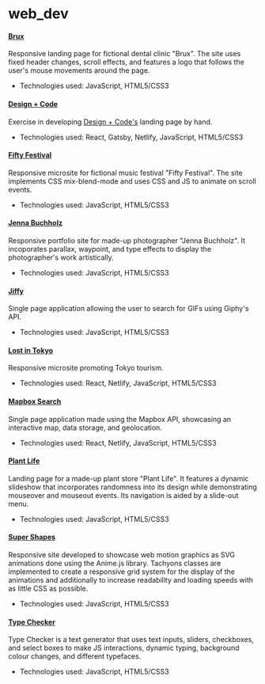 # web_dev

#### [Brux](https://brux-107.superhi.hosting/)
Responsive landing page for fictional dental clinic "Brux". The site uses fixed header changes, scroll effects, and features a logo that follows the user's mouse movements around the page.
- Technologies used: JavaScript, HTML5/CSS3
 
#### [Design + Code](https://design-code3.netlify.app/)
Exercise in developing [Design + Code's](https://designcode.io/) landing page by hand.
  - Technologies used: React, Gatsby, Netlify, JavaScript, HTML5/CSS3

#### [Fifty Festival](https://fifty-festival-184.superhi.com/)
Responsive microsite for fictional music festival "Fifty Festival". The site implements CSS mix-blend-mode and uses CSS and JS to animate on scroll events.
  - Technologies used: JavaScript, HTML5/CSS3
    
#### [Jenna Buchholz](https://jenna-bulchholz.superhi.com/)
Responsive portfolio site for made-up photographer "Jenna Buchholz". It incoporates parallax, waypoint, and type effects to display the photographer's work artistically.
  - Technologies used: JavaScript, HTML5/CSS3
    
#### [Jiffy](https://jiffy-141.superhi.com/)
Single page application allowing the user to search for GIFs using Giphy's API.
  - Technologies used: JavaScript, HTML5/CSS3
    
#### [Lost in Tokyo](https://lost-in-tokyo-demo.netlify.app/)
Responsive microsite promoting Tokyo tourism. 
  - Technologies used: React, Netlify, JavaScript, HTML5/CSS3
    
#### [Mapbox Search](https://mapboxsearch.netlify.app/)
Single page application made using the Mapbox API, showcasing an interactive map, data storage, and geolocation.
- Technologies used: React, Netlify, JavaScript, HTML5/CSS3
  
#### [Plant Life](https://plant-life-478.superhi.com/)
Landing page for a made-up plant store "Plant Life". It features a dynamic slideshow that incorporates randomness into its design while demonstrating mouseover and mouseout events. Its navigation is aided by a slide-out menu.
- Technologies used: JavaScript, HTML5/CSS3

#### [Super Shapes](https://super-shapes-105.superhi.com/)
Responsive site developed to showcase web motion graphics as SVG animations done using the Anime.js library. Tachyons classes are implemented to create a responsive grid system for the display of the animations and additionally to increase readability and loading speeds with as little CSS as possible.
- Technologies used: JavaScript, HTML5/CSS3
 
#### [Type Checker](https://typechecker-7.superhi.com/)
Type Checker is a text generator that uses text inputs, sliders, checkboxes, and select boxes to make JS interactions, dynamic typing, background colour changes, and different typefaces.
- Technologies used: JavaScript, HTML5/CSS3

